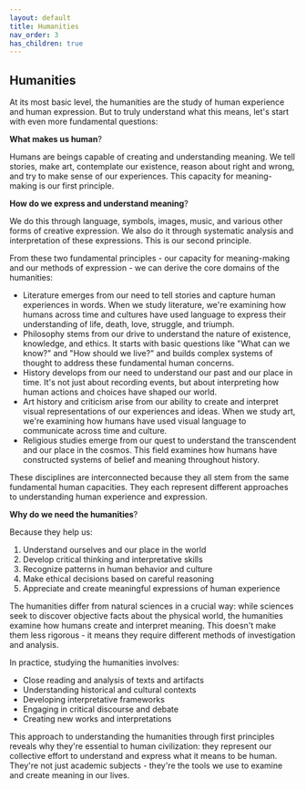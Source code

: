 ```yaml
---
layout: default
title: Humanities
nav_order: 3
has_children: true
---
```

## Humanities

At its most basic level, the humanities are the study of human experience and human expression. But to truly understand what this means, let's start with even more fundamental questions:

**What makes us human**?

Humans are beings capable of creating and understanding meaning. We tell stories, make art, contemplate our existence, reason about right and wrong, and try to make sense of our experiences. This capacity for meaning-making is our first principle.

**How do we express and understand meaning**?

We do this through language, symbols, images, music, and various other forms of creative expression. We also do it through systematic analysis and interpretation of these expressions. This is our second principle.

From these two fundamental principles - our capacity for meaning-making and our methods of expression - we can derive the core domains of the humanities:

- Literature emerges from our need to tell stories and capture human experiences in words. When we study literature, we're examining how humans across time and cultures have used language to express their understanding of life, death, love, struggle, and triumph.
- Philosophy stems from our drive to understand the nature of existence, knowledge, and ethics. It starts with basic questions like "What can we know?" and "How should we live?" and builds complex systems of thought to address these fundamental human concerns.
- History develops from our need to understand our past and our place in time. It's not just about recording events, but about interpreting how human actions and choices have shaped our world.
- Art history and criticism arise from our ability to create and interpret visual representations of our experiences and ideas. When we study art, we're examining how humans have used visual language to communicate across time and culture.
- Religious studies emerge from our quest to understand the transcendent and our place in the cosmos. This field examines how humans have constructed systems of belief and meaning throughout history.

These disciplines are interconnected because they all stem from the same fundamental human capacities. They each represent different approaches to understanding human experience and expression.

**Why do we need the humanities**?

Because they help us:

1. Understand ourselves and our place in the world
2. Develop critical thinking and interpretative skills
3. Recognize patterns in human behavior and culture
4. Make ethical decisions based on careful reasoning
5. Appreciate and create meaningful expressions of human experience

The humanities differ from natural sciences in a crucial way: while sciences seek to discover objective facts about the physical world, the humanities examine how humans create and interpret meaning. This doesn't make them less rigorous - it means they require different methods of investigation and analysis.

In practice, studying the humanities involves:

- Close reading and analysis of texts and artifacts
- Understanding historical and cultural contexts
- Developing interpretative frameworks
- Engaging in critical discourse and debate
- Creating new works and interpretations

This approach to understanding the humanities through first principles reveals why they're essential to human civilization: they represent our collective effort to understand and express what it means to be human. They're not just academic subjects - they're the tools we use to examine and create meaning in our lives.
